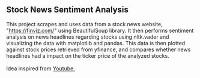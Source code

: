 <!-- ABOUT THE PROJECT -->
## Stock News Sentiment Analysis
This project scrapes and uses data from a stock news website, "https://finviz.com/" using BeautifulSoup library. It then performs sentiment analysis on news headlines regarding stocks using nltk.vader and visualizing the data with matplotlib and pandas. This data is then plotted against stock prices retrieved from yfinance, and compares whether news headlines had a impact on the ticker price of the analyzed stocks. <br /> <br /> Idea inspired from [Youtube.](https://www.youtube.com/watch?v=o-zM8onpQZY&ab_channel=TheCodex)

